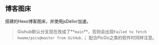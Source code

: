 ## 博客图床
搭建的Hexo博客图床，并使用jsDelivr加速。

> Giuhub默认分支现在改成了**`main`**，否则会出现`Failed to fetch hwame/pics@master from GitHub.`；
> 配合PicGo之类的软件时同样注意。
